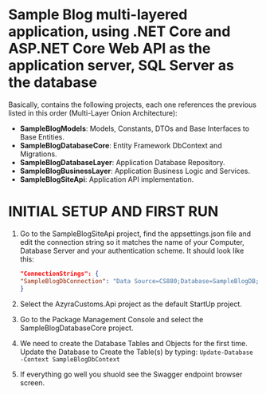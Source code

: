 **Sample Blog multi-layered application, using .NET Core and ASP.NET Core Web API as the application server, SQL Server as the database**
=============

Basically, contains the following projects, each one references the previous listed in this order (Multi-Layer Onion Architecture):

- **SampleBlogModels**: Models, Constants, DTOs and Base Interfaces to Base Entities.
- **SampleBlogDatabaseCore**:  Entity Framework DbContext and Migrations.
- **SampleBlogDatabaseLayer**: Application Database Repository.
- **SampleBlogBusinessLayer**: Application Business Logic and Services.
- **SampleBlogSiteApi**: Application API implementation.

**INITIAL SETUP AND FIRST RUN**
=============

1. Go to the SampleBlogSiteApi project, find the appsettings.json file and edit the connection string so it matches the name of your Computer, Database Server and your authentication scheme. It should look like this:


    ```json
    "ConnectionStrings": {
    "SampleBlogDbConnection": "Data Source=CS880;Database=SampleBlogDB;Integrated Security=True; MultipleActiveResultSets=true"
    }
    ```
1. Select the AzyraCustoms.Api project as the default StartUp project.
1. Go to the Package Management Console and select the SampleBlogDatabaseCore project.
1. We need to create the Database Tables and Objects for the first time. Update the Database to Create the Table(s) by typing: `Update-Database -Context SampleBlogDbContext`
1. If everything go well you shuold see the Swagger endpoint browser screen.
